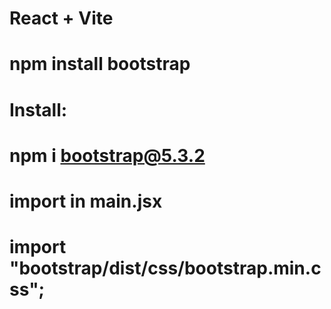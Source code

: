 # React + Vite

# npm install bootstrap

# Install:

# npm i bootstrap@5.3.2

# import in main.jsx

# import "bootstrap/dist/css/bootstrap.min.css";
